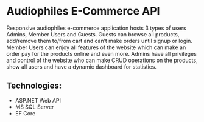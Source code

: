 # Audiophiles E-Commerce API
Responsive audiophiles e-commerce application hosts 3 types of users Admins, Member Users and Guests. Guests can browse all products, add/remove them to/from cart and can’t make orders until signup or login. Member Users can enjoy all features of the website which can make an order pay for the products online and even more. Admins have all privileges and control of the website who can make CRUD operations on the products, show all users and have a dynamic dashboard for statistics.

## Technologies:
- ASP.NET Web API
- MS SQL Server
- EF Core
